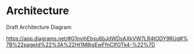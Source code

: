 # Architecture

Draft Architecture Diagram:

https://app.diagrams.net/#G1nvihEbsu6bJdWDsAXkVW7LR4tODY9RUd#%7B%22pageId%22%3A%22Ht1M8jgEwFfnCIfOTk4-%22%7D
